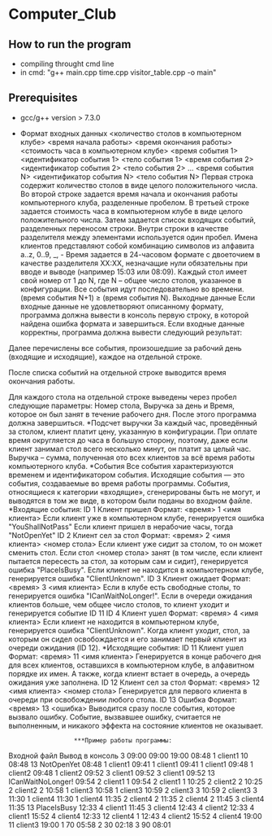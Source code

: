 # Computer_Club
## How to run the program
* compiling throught cmd line
* in cmd: "g++ main.cpp time.cpp visitor_table.cpp -o main"

## Prerequisites
* gcc/g++ version > 7.3.0

* Формат входных данных
<количество столов в компьютерном клубе>
<время начала работы> <время окончания работы>
<стоимость часа в компьютерном клубе>
<время события 1> <идентификатор события 1> <тело события 1>
<время события 2> <идентификатор события 2> <тело события 2>
...
<время события N> <идентификатор события N> <тело события N>
Первая строка содержит количество столов в виде целого положительного числа.
Во второй строке задается время начала и окончания работы компьютерного клуба,
разделенные пробелом.
В третьей строке задается стоимость часа в компьютерном клубе в виде целого
положительного числа.
Затем задается список входящих событий, разделенных переносом строки. Внутри строки в
качестве разделителя между элементами используется один пробел.
Имена клиентов представляют собой комбинацию символов из алфавита a..z, 0..9, _, -
Время задается в 24-часовом формате с двоеточием в качестве разделителя XX:XX,
незначащие нули обязательны при вводе и выводе (например 15:03 или 08:09).
Каждый стол имеет свой номер от 1 до N, где N – общее число столов, указанное в
конфигурации.
Все события идут последовательно во времени. (время события N+1) ≥ (время события N).
Выходные данные
Если входные данные не удовлетворяют описанному формату, программа должна вывести в
консоль первую строку, в которой найдена ошибка формата и завершиться.
Если входные данные корректны, программа должна вывести следующий результат:

Далее перечислены все события, произошедшие за рабочий день (входящие и
исходящие), каждое на отдельной строке.

После списка событий на отдельной строке выводится время окончания работы.

Для каждого стола на отдельной строке выведены через пробел следующие
параметры: Номер стола, Выручка за день и Время, которое он был занят в течение
рабочего дня.
После этого программа должна завершиться.
  *Подсчет выручки
За каждый час, проведённый за столом, клиент платит цену, указанную в конфигурации. При
оплате время округляется до часа в большую сторону, поэтому, даже если клиент занимал
стол всего несколько минут, он платит за целый час. Выручка – сумма, полученная ото всех
клиентов за всё время работы компьютерного клуба.
  *События
Все события характеризуются временем и идентификатором события. Исходящие события —
это события, создаваемые во время работы программы. События, относящиеся к категории
«входящие», сгенерированы быть не могут, и выводятся в том же виде, в котором были
поданы во входном файле.
    *Входящие события:
ID 1 Клиент пришел
  Формат: <время> 1 <имя клиента>
  Если клиент уже в компьютерном клубе, генерируется ошибка "YouShallNotPass"
  Если клиент пришел в нерабочие часы, тогда "NotOpenYet"
ID 2 Клиент сел за стол
  Формат: <время> 2 <имя клиента> <номер стола>
  Если клиент уже сидит за столом, то он может сменить стол.
  Если стол <номер стола> занят (в том числе, если клиент пытается пересесть за стол, за
  которым сам и сидит), генерируется ошибка "PlaceIsBusy".
  Если клиент не находится в компьютерном клубе, генерируется ошибка "ClientUnknown".
ID 3 Клиент ожидает
  Формат: <время> 3 <имя клиента>
  Если в клубе есть свободные столы, то генерируется ошибка "ICanWaitNoLonger!".
  Если в очереди ожидания клиентов больше, чем общее число столов, то клиент уходит и
  генерируется событие ID 11
ID 4 Клиент ушел
  Формат: <время> 4 <имя клиента>
  Если клиент не находится в компьютерном клубе, генерируется ошибка "ClientUnknown".
  Когда клиент уходит, стол, за которым он сидел освобождается и его занимает первый клиент
  из очереди ожидания (ID 12).
    *Исходящие события:
ID 11 Клиент ушел
  Формат: <время> 11 <имя клиента>
  Генерируется в конце рабочего дня для всех клиентов, оставшихся в компьютерном клубе, в
  алфавитном порядке их имен. А также, когда клиент встает в очередь, а очередь ожидания
  уже заполнена.
ID 12 Клиент сел за стол
  Формат: <время> 12 <имя клиента> <номер стола>
  Генерируется для первого клиента в очереди при освобождении любого стола.
ID 13 Ошибка
  Формат: <время> 13 <ошибка>
  Выводится сразу после события, которое вызвало ошибку. Событие, вызвавшее ошибку,
  считается не выполненным, и никакого эффекта на состояние клиентов не оказывает.
                    
                      ***Пример работы программы:
Входной файл                    Вывод в консоль
3                                 09:00
09:00 19:00                       08:48 1 client1
10                                08:48 13 NotOpenYet
08:48 1 client1                   09:41 1 client1
09:41 1 client1                   09:48 1 client2
09:48 1 client2                   09:52 3 client1
09:52 3 client1                   09:52 13 ICanWaitNoLonger!
09:54 2 client1 1                 09:54 2 client1 1
10:25 2 client2 2                 10:25 2 client2 2
10:58 1 client3                   10:58 1 client3
10:59 2 client3 3                 10:59 2 client3 3
11:30 1 client4                   11:30 1 client4
11:35 2 client4 2                 11:35 2 client4 2
11:45 3 client4                   11:35 13 PlaceIsBusy
12:33 4 client1                   11:45 3 client4
12:43 4 client2                   12:33 4 client1
15:52 4 client4                   12:33 12 client4 1
12:43 4 client2                   15:52 4 client4
19:00 11 client3                  19:00
                                  1 70 05:58
                                  2 30 02:18
                                  3 90 08:01
